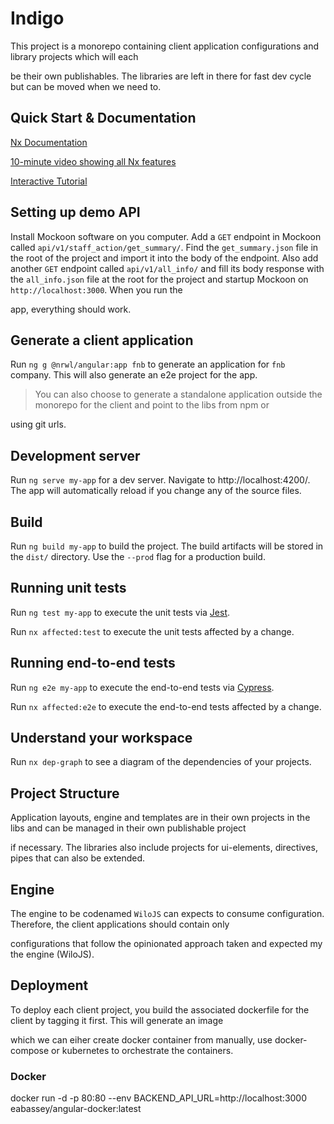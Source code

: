 # Indigo

This project is a monorepo containing client application configurations and library projects which will each

be their own publishables. The libraries are left in there for fast dev cycle but can be moved when we need to.


## Quick Start & Documentation

[Nx Documentation](https://nx.dev/angular)

[10-minute video showing all Nx features](https://nx.dev/angular/getting-started/what-is-nx)

[Interactive Tutorial](https://nx.dev/angular/tutorial/01-create-application)

## Setting up demo API
 Install Mockoon software on you computer. Add a `GET` endpoint in Mockoon called `api/v1/staff_action/get_summary/`. Find the `get_summary.json` file in the  root of the project and import it into the body of the endpoint. Also add another `GET` endpoint called `api/v1/all_info/` and fill its body response with the `all_info.json` file at the root for the project and startup Mockoon on `http://localhost:3000`. When you run the 
 
 app, everything should work.




## Generate a client application

Run `ng g @nrwl/angular:app fnb` to generate an application for `fnb` company. This will also generate an e2e project for the app.

> You can also choose to generate a standalone application outside the monorepo for the client and point to the libs from npm or 

using git urls.


## Development server

Run `ng serve my-app` for a dev server. Navigate to http://localhost:4200/. The app will automatically reload if you change any of the source files.


## Build

Run `ng build my-app` to build the project. The build artifacts will be stored in the `dist/` directory. Use the `--prod` flag for a production build.

## Running unit tests

Run `ng test my-app` to execute the unit tests via [Jest](https://jestjs.io).

Run `nx affected:test` to execute the unit tests affected by a change.

## Running end-to-end tests

Run `ng e2e my-app` to execute the end-to-end tests via [Cypress](https://www.cypress.io).

Run `nx affected:e2e` to execute the end-to-end tests affected by a change.

## Understand your workspace

Run `nx dep-graph` to see a diagram of the dependencies of your projects.

## Project Structure

Application layouts, engine and templates are in their own projects in the libs and can be managed in their own publishable project 

if necessary. The libraries also include projects for ui-elements, directives, pipes that can also be extended.

## Engine
The engine to be codenamed `WiloJS` can expects to consume configuration. Therefore, the client applications should contain only 

configurations that follow the opinionated approach taken and expected my the engine (WiloJS).


## Deployment
To deploy each client project, you build the associated dockerfile for the client by tagging it first. This will generate an image 

which we can eiher create docker container from manually, use docker-compose or kubernetes to orchestrate the containers.

### Docker
docker run -d  -p 80:80 --env BACKEND_API_URL=http://localhost:3000 eabassey/angular-docker:latest
